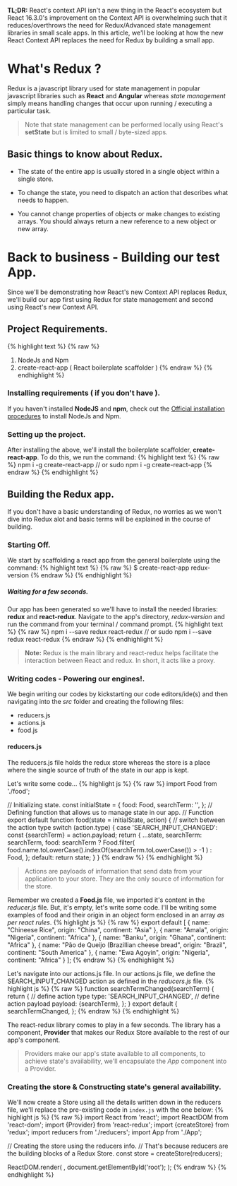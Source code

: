 **TL;DR:** React's context API isn't a new thing in the React's ecosystem but React 16.3.0's improvement on the Context API is overwhelming such that it reduces/overthrows the need for Redux/Advanced state management libraries in small scale apps.
In this article, we'll be looking at how the new React Context API replaces the need for Redux by building a small app.
# What's Redux ?
Redux is a javascript library used for state management in popular javascript libraries such as **React** and **Angular** whereas *state management* simply means handling changes that occur upon running / executing a particular task.

> Note that state management can be performed locally using React's **setState** but is limited to small / byte-sized apps.

## Basic things to know about Redux.
+ The state of the entire app is usually stored in a single object within a single store.
- To change the state, you need to dispatch an action that describes what needs to happen.
* You cannot change properties of objects or make changes to existing arrays. You should always return a new reference to a new object or new array.

# Back to business - Building our test App.
Since we'll be demonstrating how React's new Context API replaces Redux, we'll build our app first using Redux for state management and second using React's new Context API.
## Project Requirements.
{% highlight text %}
{% raw %}
1. NodeJs and Npm
2. create-react-app ( React boilerplate scaffolder )
{% endraw %}
{% endhighlight %}

### Installing requirements ( if you don't have ).
If you haven't installed **NodeJS** and **npm**, check out the [Official installation procedures](https://nodejs.org/en/download/) to install NodeJs and Npm. 
### Setting up the project.
After installing the above, we'll install the boilerplate scaffolder, **create-react-app**. To do this, we run the command:
{% highlight text %}
{% raw %}
npm i -g create-react-app
// or
sudo npm i -g create-react-app
{% endraw %}
{% endhighlight %}

## Building the Redux app.
If you don't have a basic understanding of Redux, no worries as we won't dive into Redux alot and basic terms will be explained in the course of building.

### Starting Off.
We start by scaffolding a react app from the general boilerplate using the command:
{% highlight text %}
{% raw %}
$ create-react-app redux-version
{% endraw %}
{% endhighlight %}
##### Waiting for a few seconds.
Our app has been generated so we'll have to install the needed libraries: **redux** and **react-redux**. Navigate to the app's directory, *redux-version* and run the command from your terminal / command prompt.
{% highlight text %}
{% raw %}
npm i --save redux react-redux
// or
sudo npm i --save redux react-redux
{% endraw %}
{% endhighlight %}
> **Note:** Redux is the main library and react-redux helps facilitate the interaction between React and redux. In short, it acts like a proxy.

### Writing codes - Powering our engines!.
We begin writing our codes by kickstarting our code editors/ide(s) and then navigating into the *src* folder and creating the following files:
+ reducers.js
+ actions.js
+ food.js

#### reducers.js
The reducers.js file holds the redux store whereas the store is a place where the single source of truth of the state in our app is kept.

Let's write some code...
{% highlight js %}
{% raw %}
import Food from './food';

// Initializing state.
const initialState = {
    food: Food,
    searchTerm: '',
};
// Defining function that allows us to manage state in our app.
// Function 
export default function food(state = initialState, action) {
    // switch between the action type
    switch (action.type) {
        case 'SEARCH_INPUT_CHANGED':
            const {searchTerm} = action.payload;
            return {
                ...state,
                searchTerm: searchTerm,
                food: searchTerm ? Food.filter(
                    food.name.toLowerCase().indexOf(searchTerm.toLowerCase()) > -1 )
                    : Food,
        };
        default:
            return state;
        }
    }
{% endraw %}
{% endhighlight %}
> Actions are payloads of information that send data from your application to your store. They are the only source of information for the store.

Remember we created a **Food.js** file, we imported it's content in the *reducer.js* file. But, it's empty, let's write some code.
I'll be writing some examples of food and their origin in an object form enclosed in an array *as per react rules*.
{% highlight js %}
{% raw %}
export default [
  {
    name: "Chineese Rice",
    origin: "China",
    continent: "Asia"
  },
  {
    name: "Amala",
    origin: "Nigeria",
    continent: "Africa"
  },
  {
    name: "Banku",
    origin: "Ghana",
    continent: "Africa"
  },
  {
    name: "Pão de Queijo (Brazillian cheese bread",
    origin: "Brazil",
    continent: "South America"
  },
  {
    name: "Ewa Agoyin",
    origin: "Nigeria",
    continent: "Africa"
  }
];
{% endraw %}
{% endhighlight %}

Let's navigate into our actions.js file. In our actions.js file, we define the SEARCH_INPUT_CHANGED action as defined in the *reducers.js* file.
{% highlight js %}
{% raw %}
function searchTermChanged(searchTerm) {
    return {
        // define action type
        type: 'SEARCH_INPUT_CHANGED',
        // define action payload
        payload: {searchTerm},
    };
}
export default {
    searchTermChanged,
    };
{% endraw %}
{% endhighlight %}

The react-redux library comes to play in a few seconds. The library has a component, **Provider** that makes our Redux Store available to the rest of our app's component.
> Providers make our app's state available to all components, to achieve state's availability, we'll encapsulate the *App* component into a Provider.

### Creating the store & Constructing state's general availability.
We'll now create a Store using all the details written down in the reducers file, we'll replace the pre-existing code in `index.js` with the one below:
{% highlight js %}
{% raw %}
import React from 'react';
import ReactDOM from 'react-dom';
import {Provider} from 'react-redux';
import {createStore} from 'redux';
import reducers from './reducers';
import App from './App';

// Creating the store using the reducers info.
// That's because reducers are the building blocks of a Redux Store.
const store = createStore(reducers);

ReactDOM.render(
    <Provider store={store}>
        <App />
    </Provider>,
    document.getElementById('root');
);
{% endraw %}
{% endhighlight %}